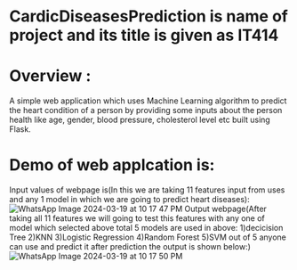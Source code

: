 # CardicDiseasesPrediction is name of project and its title is given as IT414
# Overview :
A simple web application which uses Machine Learning algorithm to predict the heart condition of a person by providing some inputs about the person health like age, gender, blood pressure, cholesterol level etc built using Flask.
# Demo of web applcation is:
Input values of webpage is(In this we are taking 11 features input from uses and any 1 model in which we are going to predict heart diseases):
![WhatsApp Image 2024-03-19 at 10 17 47 PM](https://github.com/VermaAyush2k4/CardicDiseasesPrediction/assets/117018341/c4423bd3-4e21-4311-a9d6-ba6661a43db3)
Output webpage(After taking all 11 features we will going to test this features with any one of model which selected above total 5 models are used in above:
1)decicision Tree
2)KNN
3)Logistic Regression
4)Random Forest
5)SVM
out of 5 anyone can use and predict it after prediction the output is shown below:)
![WhatsApp Image 2024-03-19 at 10 17 50 PM](https://github.com/VermaAyush2k4/CardicDiseasesPrediction/assets/117018341/087c0cb9-c469-46c8-8db4-890414c0a635)

